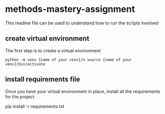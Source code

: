# methods-mastery-assignment
This readme file can be used to understand how to run the scripts involved

## create virtual environment
The first step is to create a virtual environment

`python -m venv {name of your venv}/n
source {name of your venv}/bin/activate`

## install requirements file
Once you have your virtual environment in place, install all the requirements for the project

pip install -r requirements.txt
